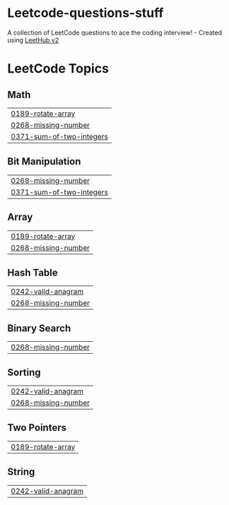 # Leetcode-questions-stuff
A collection of LeetCode questions to ace the coding interview! - Created using [LeetHub v2](https://github.com/arunbhardwaj/LeetHub-2.0)

<!---LeetCode Topics Start-->
# LeetCode Topics
## Math
|  |
| ------- |
| [0189-rotate-array](https://github.com/H-Multani/Leetcode-questions-stuff/tree/master/0189-rotate-array) |
| [0268-missing-number](https://github.com/H-Multani/Leetcode-questions-stuff/tree/master/0268-missing-number) |
| [0371-sum-of-two-integers](https://github.com/H-Multani/Leetcode-questions-stuff/tree/master/0371-sum-of-two-integers) |
## Bit Manipulation
|  |
| ------- |
| [0268-missing-number](https://github.com/H-Multani/Leetcode-questions-stuff/tree/master/0268-missing-number) |
| [0371-sum-of-two-integers](https://github.com/H-Multani/Leetcode-questions-stuff/tree/master/0371-sum-of-two-integers) |
## Array
|  |
| ------- |
| [0189-rotate-array](https://github.com/H-Multani/Leetcode-questions-stuff/tree/master/0189-rotate-array) |
| [0268-missing-number](https://github.com/H-Multani/Leetcode-questions-stuff/tree/master/0268-missing-number) |
## Hash Table
|  |
| ------- |
| [0242-valid-anagram](https://github.com/H-Multani/Leetcode-questions-stuff/tree/master/0242-valid-anagram) |
| [0268-missing-number](https://github.com/H-Multani/Leetcode-questions-stuff/tree/master/0268-missing-number) |
## Binary Search
|  |
| ------- |
| [0268-missing-number](https://github.com/H-Multani/Leetcode-questions-stuff/tree/master/0268-missing-number) |
## Sorting
|  |
| ------- |
| [0242-valid-anagram](https://github.com/H-Multani/Leetcode-questions-stuff/tree/master/0242-valid-anagram) |
| [0268-missing-number](https://github.com/H-Multani/Leetcode-questions-stuff/tree/master/0268-missing-number) |
## Two Pointers
|  |
| ------- |
| [0189-rotate-array](https://github.com/H-Multani/Leetcode-questions-stuff/tree/master/0189-rotate-array) |
## String
|  |
| ------- |
| [0242-valid-anagram](https://github.com/H-Multani/Leetcode-questions-stuff/tree/master/0242-valid-anagram) |
<!---LeetCode Topics End-->
